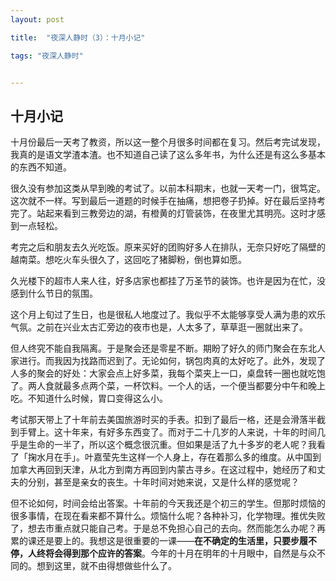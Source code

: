 ```yaml
---
layout: post 

title:  "夜深人静时（3）：十月小记" 

tags: "夜深人静时"


---
```




## 十月小记

十月份最后一天考了教资，所以这一整个月很多时间都在复习。然后考完试发现，我真的是语文学渣本渣。也不知道自己读了这么多年书，为什么还是有这么多基本的东西不知道。

很久没有参加这类从早到晚的考试了。以前本科期末，也就一天考一门，很笃定。这次就不一样。写到最后一道题的时候手在抽痛，想把卷子扔掉。好在最后坚持考完了。站起来看到三教旁边的湖，有橙黄的灯管装饰，在夜里尤其明亮。这时才感到一点轻松。

考完之后和朋友去久光吃饭。原来买好的团购好多人在排队，无奈只好吃了隔壁的越南菜。想吃火车头很久了，这回吃了猪脚粉，倒也算如愿。

久光楼下的超市人来人往，好多店家也都挂了万圣节的装饰。也许是因为在忙，没感到什么节日的氛围。

这个月上旬过了生日，也是很私人地度过了。我似乎不太能够享受人满为患的欢乐气氛。之前在兴业太古汇旁边的夜市也是，人太多了，草草逛一圈就出来了。

但人终究不能自我隔离。于是聚会还是零星不断。期盼了好久的师门聚会在东北人家进行。而我因为找路而迟到了。无论如何，锅包肉真的太好吃了。此外，发现了人多的聚会的好处：大家会点上好多菜，我每个菜夹上一口，桌盘转一圈也就吃饱了。两人食就最多点两个菜，一杯饮料。一个人的话，一个便当都要分中午和晚上吃。不知道什么时候，胃口变得这么小。

考试那天带上了十年前去美国旅游时买的手表。扣到了最后一格，还是会滑落半截到手臂上。这十年来，有好多东西变了。而对于二十几岁的人来说，十年的时间几乎是生命的一半了，所以这个概念很沉重。但如果是活了九十多岁的老人呢？我看了「掬水月在手」。叶嘉莹先生这样一个人身上，存在着那么多的维度。从中国到加拿大再回到天津，从北方到南方再回到内蒙古寻乡。在这过程中，她经历了和丈夫的分别，甚至是亲女的丧生。十年时间对她来说，又是什么样的感觉呢？

但不论如何，时间会给出答案。十年前的今天我还是个初三的学生。但那时烦恼的很多事情，在现在看来都不算什么。烦恼什么呢？各种补习，化学物理。推优失败了，想去市重点就只能自己考。于是总不免担心自己的去向。然而能怎么办呢？再累的课还是要上的。我想这是很重要的一课——**在不确定的生活里，只要步履不停，人终将会得到那个应许的答案**。今年的十月在明年的十月眼中，自然是与众不同的。想到这里，就不由得想做些什么了。